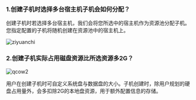 ### 1.创建子机时选择多台宿主机子机会如何分配？

创建子机时若选择多台宿主机，我们会将您所选中的宿主机作为资源池分配子机。您指定配置的子机将随机创建在资源池中的宿主机上。

![ziyuanchi](http://imgcache.tcecqpoc.fsphere.cn/image/mc.qcloudimg.com/static/img/f2e627ac5fa74d007d7fb0462f748907/image.jpg)



### 2.创建子机实际占用磁盘资源比所选资源多2G？

![qcow2](http://imgcache.tcecqpoc.fsphere.cn/image/mc.qcloudimg.com/static/img/f39fa2a36e6899340bd6e8c0cd51f4fa/image.jpg)

用户在创建子机时可自定义系统盘与数据盘的大小。子机创建时，除用户规划的硬盘占用量外，会多扣除2G的本地盘资源，用于额外配置信息的存储。